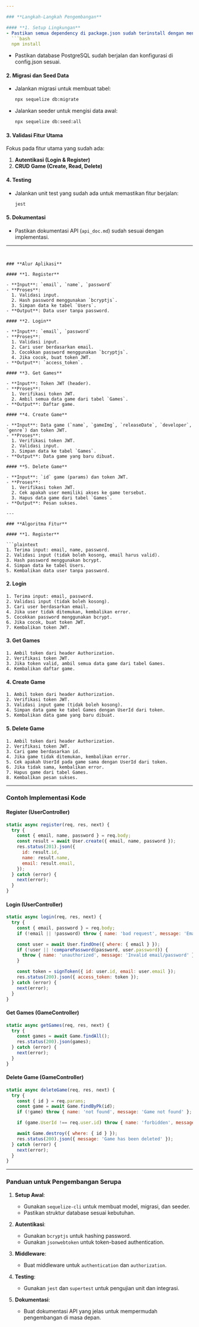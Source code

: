 ```yaml
---

### **Langkah-Langkah Pengembangan**

#### **1. Setup Lingkungan**
- Pastikan semua dependency di package.json sudah terinstall dengan menjalankan:
  ```bash
  npm install
  ```
- Pastikan database PostgreSQL sudah berjalan dan konfigurasi di config.json sesuai.

#### **2. Migrasi dan Seed Data**
- Jalankan migrasi untuk membuat tabel:
  ```bash
  npx sequelize db:migrate
  ```
- Jalankan seeder untuk mengisi data awal:
  ```bash
  npx sequelize db:seed:all
  ```

#### **3. Validasi Fitur Utama**
Fokus pada fitur utama yang sudah ada:
1. **Autentikasi (Login & Register)**
2. **CRUD Game (Create, Read, Delete)**

#### **4. Testing**
- Jalankan unit test yang sudah ada untuk memastikan fitur berjalan:
  ```bash
  jest
  ```

#### **5. Dokumentasi**
- Pastikan dokumentasi API (`api_doc.md`) sudah sesuai dengan implementasi.

---
```


### **Alur Aplikasi**

#### **1. Register**

- **Input**: `email`, `name`, `password`
- **Proses**:
  1. Validasi input.
  2. Hash password menggunakan `bcryptjs`.
  3. Simpan data ke tabel `Users`.
- **Output**: Data user tanpa password.

#### **2. Login**

- **Input**: `email`, `password`
- **Proses**:
  1. Validasi input.
  2. Cari user berdasarkan email.
  3. Cocokkan password menggunakan `bcryptjs`.
  4. Jika cocok, buat token JWT.
- **Output**: `access_token`.

#### **3. Get Games**

- **Input**: Token JWT (header).
- **Proses**:
  1. Verifikasi token JWT.
  2. Ambil semua data game dari tabel `Games`.
- **Output**: Daftar game.

#### **4. Create Game**

- **Input**: Data game (`name`, `gameImg`, `releaseDate`, `developer`, `genre`) dan token JWT.
- **Proses**:
  1. Verifikasi token JWT.
  2. Validasi input.
  3. Simpan data ke tabel `Games`.
- **Output**: Data game yang baru dibuat.

#### **5. Delete Game**

- **Input**: `id` game (params) dan token JWT.
- **Proses**:
  1. Verifikasi token JWT.
  2. Cek apakah user memiliki akses ke game tersebut.
  3. Hapus data game dari tabel `Games`.
- **Output**: Pesan sukses.

---

### **Algoritma Fitur**

#### **1. Register**

```plaintext
1. Terima input: email, name, password.
2. Validasi input (tidak boleh kosong, email harus valid).
3. Hash password menggunakan bcrypt.
4. Simpan data ke tabel Users.
5. Kembalikan data user tanpa password.
```

#### **2. Login**

```plaintext
1. Terima input: email, password.
2. Validasi input (tidak boleh kosong).
3. Cari user berdasarkan email.
4. Jika user tidak ditemukan, kembalikan error.
5. Cocokkan password menggunakan bcrypt.
6. Jika cocok, buat token JWT.
7. Kembalikan token JWT.
```

#### **3. Get Games**

```plaintext
1. Ambil token dari header Authorization.
2. Verifikasi token JWT.
3. Jika token valid, ambil semua data game dari tabel Games.
4. Kembalikan daftar game.
```

#### **4. Create Game**

```plaintext
1. Ambil token dari header Authorization.
2. Verifikasi token JWT.
3. Validasi input game (tidak boleh kosong).
4. Simpan data game ke tabel Games dengan UserId dari token.
5. Kembalikan data game yang baru dibuat.
```

#### **5. Delete Game**

```plaintext
1. Ambil token dari header Authorization.
2. Verifikasi token JWT.
3. Cari game berdasarkan id.
4. Jika game tidak ditemukan, kembalikan error.
5. Cek apakah UserId pada game sama dengan UserId dari token.
6. Jika tidak sama, kembalikan error.
7. Hapus game dari tabel Games.
8. Kembalikan pesan sukses.
```

---

### **Contoh Implementasi Kode**

#### **Register (UserController)**

```javascript
static async register(req, res, next) {
  try {
    const { email, name, password } = req.body;
    const result = await User.create({ email, name, password });
    res.status(201).json({
      id: result.id,
      name: result.name,
      email: result.email,
    });
  } catch (error) {
    next(error);
  }
}
```

#### **Login (UserController)**

```javascript
static async login(req, res, next) {
  try {
    const { email, password } = req.body;
    if (!email || !password) throw { name: 'bad request', message: 'Email and Password are required' };

    const user = await User.findOne({ where: { email } });
    if (!user || !comparePassword(password, user.password)) {
      throw { name: 'unauthorized', message: 'Invalid email/password' };
    }

    const token = signToken({ id: user.id, email: user.email });
    res.status(200).json({ access_token: token });
  } catch (error) {
    next(error);
  }
}
```

#### **Get Games (GameController)**

```javascript
static async getGames(req, res, next) {
  try {
    const games = await Game.findAll();
    res.status(200).json(games);
  } catch (error) {
    next(error);
  }
}
```

#### **Delete Game (GameController)**

```javascript
static async deleteGame(req, res, next) {
  try {
    const { id } = req.params;
    const game = await Game.findByPk(id);
    if (!game) throw { name: 'not found', message: 'Game not found' };

    if (game.UserId !== req.user.id) throw { name: 'forbidden', message: 'You are not authorized' };

    await Game.destroy({ where: { id } });
    res.status(200).json({ message: 'Game has been deleted' });
  } catch (error) {
    next(error);
  }
}
```

---

### **Panduan untuk Pengembangan Serupa**

1. **Setup Awal**:

   - Gunakan `sequelize-cli` untuk membuat model, migrasi, dan seeder.
   - Pastikan struktur database sesuai kebutuhan.

2. **Autentikasi**:

   - Gunakan `bcryptjs` untuk hashing password.
   - Gunakan `jsonwebtoken` untuk token-based authentication.

3. **Middleware**:

   - Buat middleware untuk `authentication` dan `authorization`.

4. **Testing**:

   - Gunakan `jest` dan `supertest` untuk pengujian unit dan integrasi.

5. **Dokumentasi**:
   - Buat dokumentasi API yang jelas untuk mempermudah pengembangan di masa depan.
